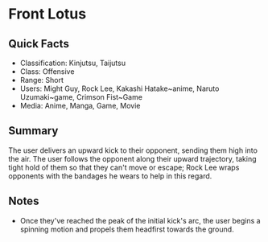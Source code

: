 # Front Lotus

## Quick Facts
- Classification: Kinjutsu, Taijutsu
- Class: Offensive
- Range: Short
- Users: Might Guy, Rock Lee, Kakashi Hatake~anime, Naruto Uzumaki~game, Crimson Fist~Game
- Media: Anime, Manga, Game, Movie

## Summary
The user delivers an upward kick to their opponent, sending them high into the air. The user follows the opponent along their upward trajectory, taking tight hold of them so that they can't move or escape; Rock Lee wraps opponents with the bandages he wears to help in this regard.

## Notes
- Once they've reached the peak of the initial kick's arc, the user begins a spinning motion and propels them headfirst towards the ground.
